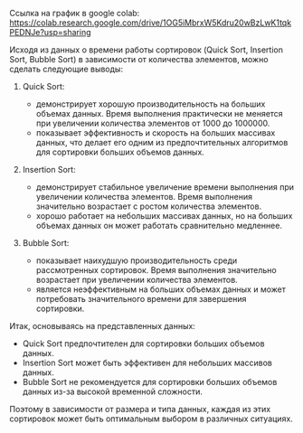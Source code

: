 Ссылка на график в google colab: https://colab.research.google.com/drive/1OG5iMbrxW5Kdru20wBzLwK1tqkPEDNJe?usp=sharing

Исходя из данных о времени работы сортировок (Quick Sort, Insertion Sort, Bubble Sort) в зависимости от количества элементов, можно сделать следующие выводы:

1. Quick Sort:
   - демонстрирует хорошую производительность на больших объемах данных. Время выполнения практически не меняется при увеличении количества элементов от 1000 до 1000000.
   - показывает эффективность и скорость на больших массивах данных, что делает его одним из предпочтительных алгоритмов для сортировки больших объемов данных.

2. Insertion Sort:
   - демонстрирует стабильное увеличение времени выполнения при увеличении количества элементов. Время выполнения значительно возрастает с ростом количества элементов.
   - хорошо работает на небольших массивах данных, но на больших объемах данных он может работать сравнительно медленнее.

3. Bubble Sort:
   - показывает наихудшую производительность среди рассмотренных сортировок. Время выполнения значительно возрастает при увеличении количества элементов.
   - является неэффективным на больших объемах данных и может потребовать значительного времени для завершения сортировки.

Итак, основываясь на представленных данных:
- Quick Sort предпочтителен для сортировки больших объемов данных.
- Insertion Sort может быть эффективен для небольших массивов данных.
- Bubble Sort не рекомендуется для сортировки больших объемов данных из-за высокой временной сложности.

Поэтому в зависимости от размера и типа данных, каждая из этих сортировок может быть оптимальным выбором в различных ситуациях.
